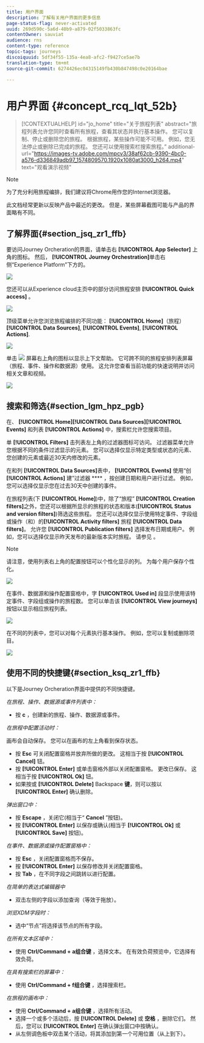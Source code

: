 ```yaml
---
title: 用户界面
description: 了解有关用户界面的更多信息
page-status-flag: never-activated
uuid: 269d590c-5a6d-40b9-a879-02f5033863fc
contentOwner: sauviat
audience: rns
content-type: reference
topic-tags: journeys
discoiquuid: 5df34f55-135a-4ea8-afc2-f9427ce5ae7b
translation-type: tm+mt
source-git-commit: 6274426ec04315149fb430b847498c0e20164bae

---
```



# 用户界面 {#concept_rcq_lqt_52b}


>[!CONTEXTUALHELP]
>id=&quot;jo_home&quot;
>title=&quot;关于旅程列表&quot;
>abstract=&quot;旅程列表允许您同时查看所有旅程，查看其状态并执行基本操作。 您可以复制、停止或删除您的旅程。 根据旅程，某些操作可能不可用。 例如，您无法停止或删除已完成的旅程。 您还可以使用搜索栏搜索旅程。”
>additional-url=&quot;https://images-tv.adobe.com/mpcv3/38af62cb-9390-4bc0-a576-d336849adb97_1574809570.1920x1080at3000_h264.mp4&quot; text=&quot;观看演示视频&quot;


>[!NOTE]
>
>为了充分利用旅程编排，我们建议将Chrome用作您的Internet浏览器。
>
>此文档经常更新以反映产品中最近的更改。 但是，某些屏幕截图可能与产品的界面略有不同。

## 了解界面{#section_jsq_zr1_ffb}

要访问Journey Orcheration的界面，请单击右 **[!UICONTROL App Selector]** 上角的图标。 然后， **[!UICONTROL Journey Orchestration]**&#x200B;单击右侧“Experience Platform”下方的。

![](../assets/journey1.png)

您还可以从Experience cloud主页中的部分访问旅程安排 **[!UICONTROL Quick access]** 。

![](../assets/journey1bis.png)

顶级菜单允许您浏览旅程编排的不同功能： **[!UICONTROL Home]**（旅程）**[!UICONTROL Data Sources]**, **[!UICONTROL Events]**, **[!UICONTROL Actions]**.

![](../assets/journey2.png)

单击 ![](../assets/icon-context.png) 屏幕右上角的图标以显示上下文帮助。 它可跨不同的旅程安排列表屏幕（旅程、事件、操作和数据源）使用。 这允许您查看当前功能的快速说明并访问相关文章和视频。

![](../assets/journey2bis.png)

## 搜索和筛选{#section_lgm_hpz_pgb}

在、 **[!UICONTROL Home]****[!UICONTROL Data Sources]****[!UICONTROL Events]** 和列表 **[!UICONTROL Actions]** 中，搜索栏允许您搜索项目。

单 **[!UICONTROL Filters]** 击列表左上角的过滤器图标可访问。 过滤器菜单允许您根据不同的条件过滤显示的元素。 您可以选择仅显示特定类型或状态的元素、您创建的元素或最近30天内修改的元素。

在和列 **[!UICONTROL Data Sources]**&#x200B;表中， **[!UICONTROL Events]** 使用“创 **[!UICONTROL Actions]** 建”过滤器 **** ，按创建日期和用户进行过滤。 例如，您可以选择仅显示您在过去30天中创建的事件。

在旅程列表(下 **[!UICONTROL Home]**)中，除了“旅程” **[!UICONTROL Creation filters]**&#x200B;之外，您还可以根据所显示的旅程的状态和版本(**[!UICONTROL Status and version filters]**)筛选这些旅程。 您还可以选择仅显示使用特定事件、字段组或操作（和）的&#x200B;**[!UICONTROL Activity filters]** 旅程 **[!UICONTROL Data filters]**。 允许您 **[!UICONTROL Publication filters]** 选择发布日期或用户。 例如，您可以选择仅显示昨天发布的最新版本实时旅程。 请参见 [](../building-journeys/using-the-journey-designer.md)。

>[!NOTE]
>
>请注意，使用列表右上角的配置按钮可以个性化显示的列。 为每个用户保存个性化。

![](../assets/journey74.png)

在事件、数据源和操作配置窗格中，字 **[!UICONTROL Used in]** 段显示使用该特定事件、字段组或操作的旅程数。 您可以单击该 **[!UICONTROL View journeys]** 按钮以显示相应旅程列表。

![](../assets/journey3bis.png)

在不同的列表中，您可以对每个元素执行基本操作。 例如，您可以复制或删除项目。

![](../assets/journey4.png)

## 使用不同的快捷键{#section_ksq_zr1_ffb}

以下是Journey Orcheration界面中提供的不同快捷键。

_在旅程、操作、数据源或事件列表中：_

* 按 **c** ，创建新的旅程、操作、数据源或事件。

_在旅程中配置活动时：_

画布会自动保存。 您可以在画布的左上角看到保存状态。

* 按 **Esc** 可关闭配置窗格并放弃所做的更改。 这相当于按 **[!UICONTROL Cancel]** 钮。
* 按 **[!UICONTROL Enter]** 或单击窗格外部以关闭配置窗格。 更改已保存。 这相当于按 **[!UICONTROL Ok]** 钮。
* 如果按或 **[!UICONTROL Delete]** Backspace **键**，则可以按以 **[!UICONTROL Enter]** 确认删除。

_弹出窗口中：_

* 按 **Escape** ，关闭它(相当于“ **Cancel** ”按钮)。
* 按 **[!UICONTROL Enter]** 以保存或确认(相当于 **[!UICONTROL Ok]** 或 **[!UICONTROL Save]** 按钮)。

_在事件、数据源或操作配置窗格中：_

* 按 **Esc** ，关闭配置窗格而不保存。
* 按 **[!UICONTROL Enter]** 以保存修改并关闭配置窗格。
* 按 **Tab** ，在不同字段之间跳转以进行配置。

_在简单的表达式编辑器中_

* 双击左侧的字段以添加查询（等效于拖放）。

_浏览XDM字段时：_

* 选中“节点”将选择该节点的所有字段。

_在所有文本区域中：_

* 使用 **Ctrl/Command + a组合键** ，选择文本。 在有效负荷预览中，它选择有效负荷。

_在具有搜索栏的屏幕中：_

* 使用 **Ctrl/Command + f组合键** ，选择搜索栏。

_在旅程的画布中：_

* 使用 **Ctrl/Command + a组合键** ，选择所有活动。
* 选择一个或多个活动后，按 **[!UICONTROL Delete]** 或 **空格** ，删除它们。 然后，您可以 **[!UICONTROL Enter]** 在确认弹出窗口中按确认。
* 从左侧调色板中双击某个活动，将其添加到第一个可用位置（从上到下）。
